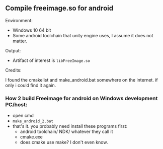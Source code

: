## Compile freeimage.so for android

Environment:

- Windows 10 64 bit 
- Some android toolchain that unity engine uses, I assume it does not matter. 

Output:
- Artifact of interest is `libFreeImage.so`

Credits:

I found the cmakelist and make_android.bat somewhere on the internet. if only i could find it again.

### How 2 build Freeimage for android on Windows development PC/host:
- open cmd
- `make_android_2.bat`
- that's it. you probably need install these programs first:
    - android toolchain/ NDK/ whatever they call it  
    - cmake.exe
    - does cmake use make? I don't even know. 